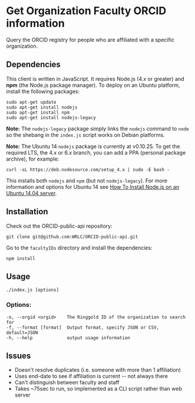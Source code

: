 # Get Organization Faculty ORCID information
Query the ORCID registry for people who are affiliated with a specific organization.

## Dependencies
This client is written in JavaScript. It requires Node.js (4.x or greater) and **npm** (the Node.js package manager). To deploy on an Ubuntu platform, install the following packages:

    sudo apt-get update
    sudo apt-get install nodejs
    sudo apt-get install npm
    sudo apt-get install nodejs-legacy

**Note:** The `nodejs-legacy` package simply links the `nodejs` command to `node` so the shebang in the `index.js` script works on Debian platforms.

**Note:** The Ubuntu 14 `nodejs` package is currently at v0.10.25. To get the required LTS, the 4.x or 6.x branch, you can add a PPA (personal package archive), for example:

    curl -sL https://deb.nodesource.com/setup_4.x | sudo -E bash -

This installs both `nodejs` and `npm` (but not `nodejs-legacy`). For more information and options for Ubuntu 14 see [How To Install Node.js on an Ubuntu 14.04 server](https://www.digitalocean.com/community/tutorials/how-to-install-node-js-on-an-ubuntu-14-04-server).

## Installation
Check out the ORCID-public-api repository:

    git clone git@github.com:WRLC/ORCID-public-api.git

Go to the `facultyIDs` directory and install the dependencies:

    npm install

## Usage

    ./index.js [options]

### Options:

    -o, --orgid <orgid>    The Ringgold ID of the organization to search for
    -f, --format [format]  Output format, specify JSON or CSV, default=JSON
    -h, --help             output usage information

## Issues
* Doesn't resolve duplicates (i.e. someone with more than 1 affiliation)
* Uses end-date to see if affiliation is current -- not always there
* Can't distinguish between faculty and staff
* Takes ~75sec to run, so implemented as a CLI script rather than web server
